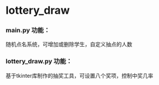 # lottery_draw

### main.py 功能：

  随机点名系统，可增加或删除学生，自定义抽点的人数

### lottery_draw.py 功能：

  基于tkinter库制作的抽奖工具，可设置八个奖项，控制中奖几率
